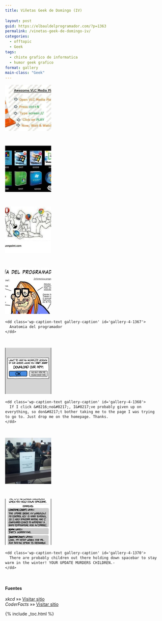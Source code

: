 ```yaml
---
title: Viñetas Geek de Domingo (IV)

layout: post
guid: https://elbauldelprogramador.com/?p=1363
permalink: /vinetas-geek-de-domingo-iv/
categories:
  - offtopic
  - Geek
tags:
  - chiste grafico de informatica
  - humor geek grafico
format: gallery
main-class: "Geek"
---
```



<div id='gallery-4' class='gallery galleryid-1363 gallery-columns-1 gallery-size-thumbnail'>
  <dl class='gallery-item'>
    <dt class='gallery-icon landscape'>
      <a href='https://elbauldelprogramador.com/vinetas-geek-de-domingo-iv/11347_479523378763212_1956723049_n/'><img  src="/assets/img/2013/02/11347_479523378763212_1956723049_n-150x150.jpg" class="attachment-thumbnail" alt="VLC Mindblow" /></a>
    </dt>
  </dl>

  <br style="clear: both" />

  <dl class='gallery-item'>
    <dt class='gallery-icon landscape'>
      <a href='https://elbauldelprogramador.com/vinetas-geek-de-domingo-iv/529697_476113399118784_1521155356_n/'><img  src="/assets/img/2013/02/529697_476113399118784_1521155356_n-150x150.jpg" class="attachment-thumbnail" alt="Versiones de Windows" /></a>
    </dt>
  </dl>

  <br style="clear: both" />

  <dl class='gallery-item'>
    <dt class='gallery-icon landscape'>
      <a href='https://elbauldelprogramador.com/vinetas-geek-de-domingo-iv/551412_498233350223657_1924845466_n/'><img  src="/assets/img/2013/02/551412_498233350223657_1924845466_n-150x150.jpg" class="attachment-thumbnail" alt="NAvegadores web" /></a>
    </dt>
  </dl>

  <br style="clear: both" />

  <dl class='gallery-item'>
    <dt class='gallery-icon landscape'>
      <a href='https://elbauldelprogramador.com/vinetas-geek-de-domingo-iv/anaprog/'><img  src="/assets/img/2013/02/anaprog-150x150.jpg" class="attachment-thumbnail" alt="Anatomia del programador" aria-describedby="gallery-4-1367" /></a>
    </dt>

    <dd class='wp-caption-text gallery-caption' id='gallery-4-1367'>
      Anatomia del programador
    </dd>
  </dl>

  <br style="clear: both" />

  <dl class='gallery-item'>
    <dt class='gallery-icon portrait'>
      <a href='https://elbauldelprogramador.com/vinetas-geek-de-domingo-iv/app-if-i-click-no-ive-probably-given-up-on-everything-so-dont-bother-taking-me-to-the-page-i-was-trying-to-go-to-just-drop-me-on-the-homepage-thanks/'><img  src="/assets/img/2013/02/app-If-I-click-no-Ive-probably-given-up-on-everything-so-dont-bother-taking-me-to-the-page-I-was-trying-to-go-to.-Just-drop-me-on-the-homepage.-Thanks.-150x150.png" class="attachment-thumbnail" alt="If I click &#039;no&#039;, I&#039;ve probably given up on everything, so don&#039;t bother taking me to the page I was trying to go to. Just drop me on the homepage. Thanks." aria-describedby="gallery-4-1368" /></a>
    </dt>

    <dd class='wp-caption-text gallery-caption' id='gallery-4-1368'>
      If I click &#8216;no&#8217;, I&#8217;ve probably given up on everything, so don&#8217;t bother taking me to the page I was trying to go to. Just drop me on the homepage. Thanks.
    </dd>
  </dl>

  <br style="clear: both" />

  <dl class='gallery-item'>
    <dt class='gallery-icon portrait'>
      <a href='https://elbauldelprogramador.com/vinetas-geek-de-domingo-iv/codefacts/'><img  src="/assets/img/2013/02/CodeFacts-150x150.jpg" class="attachment-thumbnail" alt="CodeFacts" /></a>
    </dt>
  </dl>

  <br style="clear: both" />

  <dl class='gallery-item'>
    <dt class='gallery-icon portrait'>
      <a href='https://elbauldelprogramador.com/vinetas-geek-de-domingo-iv/workflow-there-are-probably-children-out-there-holding-down-spacebar-to-stay-warm-in-the-winter-your-update-murders-children/'><img  src="/assets/img/2013/02/workflow-There-are-probably-children-out-there-holding-down-spacebar-to-stay-warm-in-the-winter-YOUR-UPDATE-MURDERS-CHILDREN.--150x150.png" class="attachment-thumbnail" alt="There are probably children out there holding down spacebar to stay warm in the winter! YOUR UPDATE MURDERS CHILDREN.-" aria-describedby="gallery-4-1370" /></a>
    </dt>

    <dd class='wp-caption-text gallery-caption' id='gallery-4-1370'>
      There are probably children out there holding down spacebar to stay warm in the winter! YOUR UPDATE MURDERS CHILDREN.-
    </dd>
  </dl>

  <br style="clear: both" />
</div>

#### Fuentes

*xkcd* »» <a href="http://xkcd.com" target="_blank">Visitar sitio</a>  
*CoderFacts* »» <a href="http://coderfacts.com/" target="_blank">Visitar sitio</a>



{% include _toc.html %}
